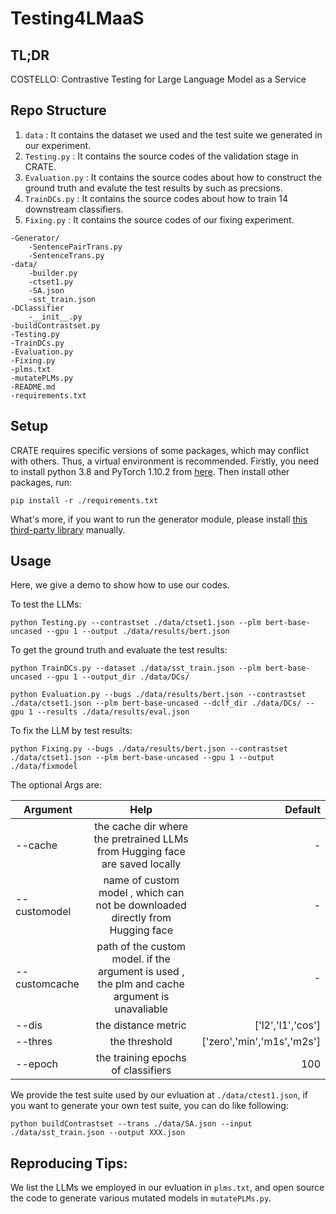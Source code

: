 # Testing4LMaaS
## TL;DR
COSTELLO: Contrastive Testing for Large Language Model as a Service

## Repo Structure
1. `data` : It contains the dataset we used and the test suite we generated in our experiment.
2. `Testing.py` : It contains the source codes of the validation stage in CRATE.
3. `Evaluation.py` : It contains the source codes about how to construct the ground truth and evalute the test results by such as precsions.
4. `TrainDCs.py` : It contains the source codes about how to train 14 downstream  classifiers.
5. `Fixing.py` : It contains the source codes of our fixing experiment.

```
-Generator/
    -SentencePairTrans.py
    -SentenceTrans.py
-data/
    -builder.py
    -ctset1.py
    -SA.json
    -sst_train.json
-DClassifier
    -__init__.py
-buildContrastset.py
-Testing.py
-TrainDCs.py
-Evaluation.py
-Fixing.py
-plms.txt
-mutatePLMs.py
-README.md
-requirements.txt
```
## Setup

CRATE requires specific versions of some packages, which may conflict with others. Thus, a virtual environment is recommended.
Firstly, you need to install python 3.8 and PyTorch 1.10.2 from [here](https://pytorch.org/get-started/locally/). Then install other packages, run:
```
pip install -r ./requirements.txt
```
What's more, if you want to run the generator module, please install [this third-party library](https://github.com/GEM-benchmark/NL-Augmenter) manually.


## Usage
Here, we give a demo to show how to use our codes.

To test the LLMs:
```
python Testing.py --contrastset ./data/ctset1.json --plm bert-base-uncased --gpu 1 --output ./data/results/bert.json
```

To get the ground truth and evaluate the test results:
```
python TrainDCs.py --dataset ./data/sst_train.json --plm bert-base-uncased --gpu 1 --output_dir ./data/DCs/

python Evaluation.py --bugs ./data/results/bert.json --contrastset ./data/ctset1.json --plm bert-base-uncased --dclf_dir ./data/DCs/ --gpu 1 --results ./data/results/eval.json
```

To fix the LLM by test results:
```
python Fixing.py --bugs ./data/results/bert.json --contrastset ./data/ctset1.json --plm bert-base-uncased --gpu 1 --output ./data/fixmodel
```

The optional Args are:

|Argument | Help | Default |
|----------|:-------------:|------:|
|--cache | the cache dir where the pretrained LLMs from Hugging face are saved locally | -|
|--customodel | name of custom model , which can not be downloaded directly from Hugging face |  - | 
|--customcache | path of the custom model. if the argument is used , the plm and cache argument is unavaliable | - |
|--dis | the distance metric | ['l2','l1','cos'] |
|--thres | the threshold | ['zero','min','m1s','m2s'] |
|--epoch | the training epochs of classifiers | 100 |


We provide the test suite used by our evluation at `./data/ctest1.json`, if you want to generate your own test suite, you can do like following:
```
python buildContrastset --trans ./data/SA.json --input  ./data/sst_train.json --output XXX.json
```

## Reproducing Tips:
We list the LLMs we employed in our evluation in `plms.txt`, and open source the code to generate various mutated models in `mutatePLMs.py`.


